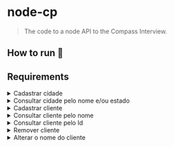 # node-cp
> The code to a node API to the Compass Interview.

## How to run 🚀

## Requirements

<details>
  <summary>Cadastrar cidade</summary>
  
  | FR (functional requirements) | NFR (non-functional requirements) | OK |
  |------------------------------|-----------------------------------|----------------|
  | Deve ser possível cadastrar uma nova cidade ao informar corretamente os dados pedidos | | ✅ |
  | Não é possível cadastrar duas ou mais cidades com o mesmo nome e o mesmo estado | | ✅ |
</details>

<details>
  <summary>Consultar cidade pelo nome e/ou estado</summary>

  | FR (functional requirements) | NFR (non-functional requirements) | OK |
  |------------------------------|-----------------------------------|----------------|
  | Deve ser possível buscar uma cidade informando seu nome e/ou o estado a qual pertence | Pode utilizar parametros de query para filtrar | ✅ |
  | Ao não informar dados para o filtro, poderão ser trazidas todas as cidades | Deverá conter paginação para controle | ✅ |
</details>

<details>
  <summary>Cadastrar cliente</summary>

  | FR (functional requirements) | NFR (non-functional requirements) | OK |
  |------------------------------|-----------------------------------|----------------|
  | Deve ser possível cadastrar um novo cliente ao informar corretamente os dados pedidos | | ✅ |
  | Cada cliente deverá ter uma cidade associada (cidade onde mora) | | ✅ |
  | Não será possível cadastrar um cliente com data de nascimento maior que a data de hoje | | ✅ |
</details>

<details>
  <summary>Consultar cliente pelo nome</summary>

  | FR (functional requirements) | NFR (non-functional requirements) | OK |
  |------------------------------|-----------------------------------|----------------|
  | Deve ser possível buscar clientes informando seu nome (ou parte) | Pode utilizar parametros de query para filtrar ou parâmetro de rota | ✅ |
</details>

<details>
  <summary>Consultar cliente pelo Id</summary>

  | FR (functional requirements) | NFR (non-functional requirements) | OK |
  |------------------------------|-----------------------------------|----------------|
  | Deve ser possível buscar um cliente específico informando seu identificador | Utilizar parâmetros de rota | ✅ |
</details>

<details>
  <summary>Remover cliente</summary>

  | FR (functional requirements) | NFR (non-functional requirements) | OK |
  |------------------------------|-----------------------------------|----------------|
  | Deve ser possível remover um cliente informando seu identificador | Utilizar parâmetros de rota | |
</details>

<details>
  <summary>Alterar o nome do cliente</summary>

  | FR (functional requirements) | NFR (non-functional requirements) | OK |
  |------------------------------|-----------------------------------|----------------|
  | Deve ser possível alterar o nome do cliente | Utilizar parâmetros de rota | |
</details>